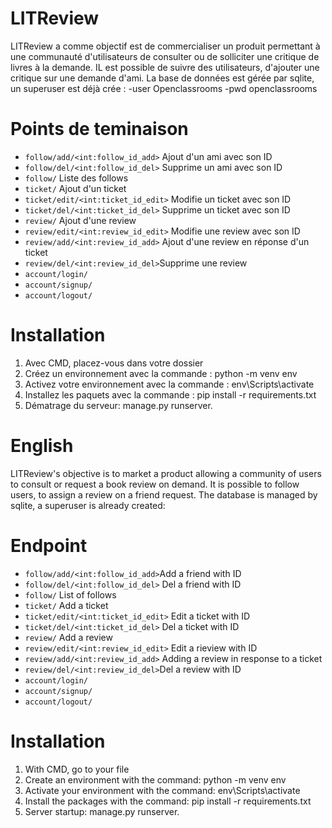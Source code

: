 #                                                                          LITReview



LITReview a comme objectif est de commercialiser un produit permettant à une communauté d'utilisateurs de consulter ou de solliciter une critique de livres à la demande.
IL est possible de suivre des utilisateurs, d'ajouter une critique sur une demande d'ami. 
La base de données est gérée par sqlite, un superuser est déjà crée :
-user Openclassrooms
-pwd openclassrooms

# Points de teminaison

- `follow/add/<int:follow_id_add>` Ajout d'un ami avec son ID
- `follow/del/<int:follow_id_del>` Supprime un ami avec son ID
- `follow/` Liste des follows
- `ticket/` Ajout d'un ticket
- `ticket/edit/<int:ticket_id_edit>` Modifie un ticket avec son ID
- `ticket/del/<int:ticket_id_del>` Supprime un ticket avec son ID
- `review/` Ajout d'une review
- `review/edit/<int:review_id_edit>` Modifie une review avec son ID
- `review/add/<int:review_id_add>` Ajout d'une review en réponse d'un ticket
- `review/del/<int:review_id_del>`Supprime une review
- `account/login/` 
- `account/signup/`
- `account/logout/`



# Installation

1) Avec CMD, placez-vous dans votre dossier
2) Créez un environnement avec la commande : python -m venv env
3) Activez votre environnement avec la commande : env\Scripts\activate
4) Installez les paquets avec la commande : pip install -r requirements.txt
5) Dématrage du serveur: manage.py runserver.


 
    


# English 

LITReview's objective is to market a product allowing a community of users to consult or request a book review on demand.
It is possible to follow users, to assign a review on a friend request.
The database is managed by sqlite, a superuser is already created:

# Endpoint

- `follow/add/<int:follow_id_add>`Add a friend with ID
- `follow/del/<int:follow_id_del>` Del a friend with ID
- `follow/` List of follows
- `ticket/` Add a ticket
- `ticket/edit/<int:ticket_id_edit>` Edit a ticket with ID
- `ticket/del/<int:ticket_id_del>` Del a ticket with ID
- `review/` Add a review
- `review/edit/<int:review_id_edit>` Edit a rieview with ID
- `review/add/<int:review_id_add>` Adding a review in response to a ticket
- `review/del/<int:review_id_del>`Del a review with ID
- `account/login/` 
- `account/signup/`
- `account/logout/`

# Installation

1) With CMD, go to your file
2) Create an environment with the command: python -m venv env
3) Activate your environment with the command: env\Scripts\activate
4) Install the packages with the command: pip install -r requirements.txt
5) Server startup: manage.py runserver.
